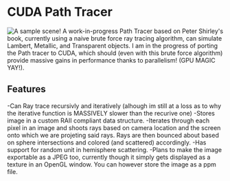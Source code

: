 # CUDA Path Tracer

![A sample scene!](path_tracing_image.png)
A work-in-progress Path Tracer based on Peter Shirley's book, currently using a naive brute force ray tracing algorithm, can simulate Lambert, Metallic, and Transparent objects. I am in the progress of porting the Path tracer to CUDA, which should (even with this brute force algorithm) provide massive gains in performance thanks to parallelism! (GPU MAGIC YAY!).

## Features
-Can Ray trace recursivly and iteratively (alhough im still at a loss as to why the iterative function is MASSIVELY slower than the recurive one)
-Stores image in a custom RAII compliant data structure.
-Iterates through each pixel in an image and shoots rays based on camera location and the screen onto which we are projeting said rays. Rays are then bounced about based on sphere intersections and colored (and scattered) accordingly.
-Has support for random unit in hemisphere scattering. 
-Plans to make the image exportable as a JPEG too, currently though it simply gets displayed as a texture in an OpenGL window. You can however store the image as a ppm file.